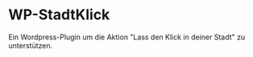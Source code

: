 WP-StadtKlick
=============

Ein Wordpress-Plugin um die Aktion "Lass den Klick in deiner Stadt" zu unterstützen.
